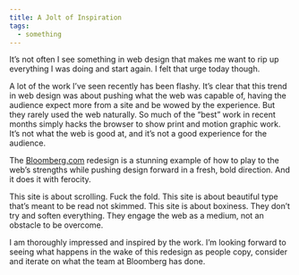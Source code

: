 ```yaml
---
title: A Jolt of Inspiration
tags:
  - something
---
```


It’s not often I see something in web design that makes me want to rip up everything I was doing and start again. I felt that urge today though.

A lot of the work I’ve seen recently has been flashy. It’s clear that this trend in web design was about pushing what the web was capable of, having the audience expect more from a site and be wowed by the experience. But they rarely used the web naturally. So much of the “best” work in recent months simply hacks the browser to show print and motion graphic work. It’s not what the web is good at, and it’s not a good experience for the audience.

The [Bloomberg.com](http://bloomberg.com/) redesign is a stunning example of how to play to the web’s strengths while pushing design forward in a fresh, bold direction. And it does it with ferocity.

This site is about scrolling. Fuck the fold. This site is about beautiful type that’s meant to be read not skimmed. This site is about boxiness. They don’t try and soften everything. They engage the web as a medium, not an obstacle to be overcome.

I am thoroughly impressed and inspired by the work. I’m looking forward to seeing what happens in the wake of this redesign as people copy, consider and iterate on what the team at Bloomberg has done.
